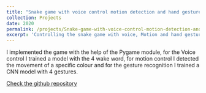 ```yaml
---
title: "Snake game with voice control motion detection and hand gesture recognition"
collection: Projects
date: 2020
permalink: /projects/Snake-game-with-voice-control-motion-detection-and-hand-gesture-recognition
excerpt: 'Controlling the snake game with voice, Motion and hand gesture.'
---
```

I implemented the game with the help of the Pygame module, for the Voice control I trained a model with the 4 wake word, for motion control I detected the movement of a specific colour and for the gesture recognition I trained a CNN model with 4 gestures.

[Check the github repository](https://github.com/MohammadJRanjbar/Snake-game-with-voice-control-motion-detection-and-hand-gesture-recognition)


